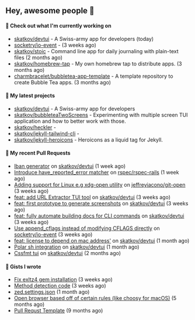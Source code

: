 ## Hey, awesome people 👋

#### 👷 Check out what I'm currently working on
 
- [skatkov/devtui](https://github.com/skatkov/devtui) - A Swiss-army app for developers (today) 
- [socketry/io-event](https://github.com/socketry/io-event) -  (3 weeks ago) 
- [skatkov/stoic](https://github.com/skatkov/stoic) - Command line app for daily journaling with plain-text files (2 months ago) 
- [skatkov/homebrew-tap](https://github.com/skatkov/homebrew-tap) - My own homebrew tap to distribute apps. (3 months ago) 
- [charmbracelet/bubbletea-app-template](https://github.com/charmbracelet/bubbletea-app-template) - A template repository to create Bubble Tea apps. (3 months ago)

#### 🌱 My latest projects
 
- [skatkov/devtui](https://github.com/skatkov/devtui) - A Swiss-army app for developers 
- [skatkov/bubbleteaTwoScreens](https://github.com/skatkov/bubbleteaTwoScreens) - Experimenting with multiple screen TUI application and how to better work with those. 
- [skatkov/heckler](https://github.com/skatkov/heckler) -  
- [skatkov/jekyll-tailwind-cli](https://github.com/skatkov/jekyll-tailwind-cli) -  
- [skatkov/jekyll-heroicons](https://github.com/skatkov/jekyll-heroicons) - Heroicons as a liquid tag for Jekyll.


#### 🔨 My recent Pull Requests
 
- [Iban generator](https://github.com/skatkov/devtui/pull/107) on [skatkov/devtui](https://github.com/skatkov/devtui) (1 week ago) 
- [Introduce have_reported_error matcher](https://github.com/rspec/rspec-rails/pull/2849) on [rspec/rspec-rails](https://github.com/rspec/rspec-rails) (1 week ago) 
- [Adding support for Linux e.g xdg-open utility](https://github.com/jeffreyiacono/git-open/pull/9) on [jeffreyiacono/git-open](https://github.com/jeffreyiacono/git-open) (3 weeks ago) 
- [feat: add URL Extractor TUI tool](https://github.com/skatkov/devtui/pull/102) on [skatkov/devtui](https://github.com/skatkov/devtui) (3 weeks ago) 
- [feat: first prototype to generate screenshots](https://github.com/skatkov/devtui/pull/101) on [skatkov/devtui](https://github.com/skatkov/devtui) (3 weeks ago) 
- [feat: fully automate building docs for CLI commands](https://github.com/skatkov/devtui/pull/100) on [skatkov/devtui](https://github.com/skatkov/devtui) (3 weeks ago) 
- [Use append_cflags instead of modifying CFLAGS directly](https://github.com/socketry/io-event/pull/137) on [socketry/io-event](https://github.com/socketry/io-event) (3 weeks ago) 
- [feat: license to depend on mac address&#39;](https://github.com/skatkov/devtui/pull/89) on [skatkov/devtui](https://github.com/skatkov/devtui) (1 month ago) 
- [Polar sh integration](https://github.com/skatkov/devtui/pull/84) on [skatkov/devtui](https://github.com/skatkov/devtui) (1 month ago) 
- [Cssfmt tui](https://github.com/skatkov/devtui/pull/78) on [skatkov/devtui](https://github.com/skatkov/devtui) (2 months ago)

#### 📓 Gists I wrote
 
- [Fix exltz4 gem installation](https://gist.github.com/df4db6f8b76e58fc8eefaa92592f2c1a) (3 weeks ago) 
- [Method detection code](https://gist.github.com/83648df077c94560af0e2eec95a855b1) (3 weeks ago) 
- [zed.settings.json](https://gist.github.com/469e9eb867f5dc3ffb2a3dac65ae0640) (1 month ago) 
- [Open browser based off of certain rules (like choosy for macOS)](https://gist.github.com/221b4f302779385494d9dfb9e9eb6aac) (5 months ago) 
- [Pull Requst Template](https://gist.github.com/4bea0868989828e2e221d9d8b2278e36) (9 months ago)

